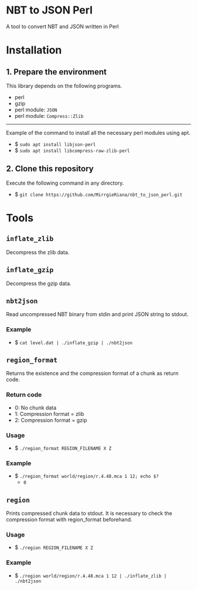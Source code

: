 # NBT to JSON Perl

A tool to convert NBT and JSON written in Perl

# Installation

## 1. Prepare the environment

This library depends on the following programs.

- perl
- gzip
- perl module: `JSON`
- perl module: `Compress::Zlib`

----

Example of the command to install all the necessary perl modules using apt.

- $ `sudo apt install libjson-perl`
- $ `sudo apt install libcompress-raw-zlib-perl`

## 2. Clone this repository

Execute the following command in any directory.

- $ `git clone https://github.com/MirrgieRiana/nbt_to_json_perl.git`

# Tools

## `inflate_zlib`

Decompress the zlib data.

## `inflate_gzip`

Decompress the gzip data.

## `nbt2json`

Read uncompressed NBT binary from stdin and print JSON string to stdout.

### Example

- $ `cat level.dat | ./inflate_gzip | ./nbt2json`

## `region_format`

Returns the existence and the compression format of a chunk as return code.

### Return code

- 0: No chunk data
- 1: Compression format = zlib
- 2: Compression format = gzip

### Usage

- $ `./region_format REGION_FILENAME X Z`

### Example

- $ `./region_format world/region/r.4.48.mca 1 12; echo $?`
  - `0`

## `region`

Prints compressed chunk data to stdout.
It is necessary to check the compression format with region_format beforehand.

### Usage

- $ `./region REGION_FILENAME X Z`

### Example

- $ `./region world/region/r.4.48.mca 1 12 | ./inflate_zlib | ./nbt2json`
